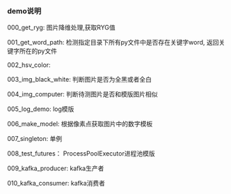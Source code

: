 ### demo说明

000_get_ryg: 图片降维处理,获取RYG值

001_get_word_path: 检测指定目录下所有py文件中是否存在关键字word, 返回关键字所在的py文件

002_hsv_color: 

003_img_black_white: 判断图片是否为全黑或者全白

004_img_computer: 判断待测图片是否和模版图片相似

005_log_demo: log模版

006_make_model: 根据像素点获取图片中的数字模板

007_singleton: 单例

008_test_futures： ProcessPoolExecutor进程池模版

009_kafka_producer: kafka生产者

010_kafka_consumer: kafka消费者

